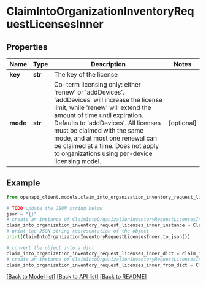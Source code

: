# ClaimIntoOrganizationInventoryRequestLicensesInner


## Properties

Name | Type | Description | Notes
------------ | ------------- | ------------- | -------------
**key** | **str** | The key of the license | 
**mode** | **str** | Co-term licensing only: either &#39;renew&#39; or &#39;addDevices&#39;. &#39;addDevices&#39; will increase the license limit, while &#39;renew&#39; will extend the amount of time until expiration. Defaults to &#39;addDevices&#39;. All licenses must be claimed with the same mode, and at most one renewal can be claimed at a time. Does not apply to organizations using per-device licensing model. | [optional] 

## Example

```python
from openapi_client.models.claim_into_organization_inventory_request_licenses_inner import ClaimIntoOrganizationInventoryRequestLicensesInner

# TODO update the JSON string below
json = "{}"
# create an instance of ClaimIntoOrganizationInventoryRequestLicensesInner from a JSON string
claim_into_organization_inventory_request_licenses_inner_instance = ClaimIntoOrganizationInventoryRequestLicensesInner.from_json(json)
# print the JSON string representation of the object
print(ClaimIntoOrganizationInventoryRequestLicensesInner.to_json())

# convert the object into a dict
claim_into_organization_inventory_request_licenses_inner_dict = claim_into_organization_inventory_request_licenses_inner_instance.to_dict()
# create an instance of ClaimIntoOrganizationInventoryRequestLicensesInner from a dict
claim_into_organization_inventory_request_licenses_inner_from_dict = ClaimIntoOrganizationInventoryRequestLicensesInner.from_dict(claim_into_organization_inventory_request_licenses_inner_dict)
```
[[Back to Model list]](../README.md#documentation-for-models) [[Back to API list]](../README.md#documentation-for-api-endpoints) [[Back to README]](../README.md)


